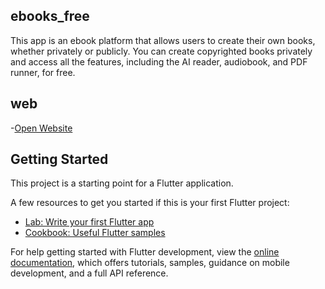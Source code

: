 ## ebooks_free

This app is an ebook platform that allows users to create their own books, whether privately or publicly. You can create copyrighted books privately and access all the features, including the AI reader, audiobook, and PDF runner, for free.


## web

-[Open Website](https://ebook-e2135.firebaseapp.com/)

## Getting Started

This project is a starting point for a Flutter application.

A few resources to get you started if this is your first Flutter project:

- [Lab: Write your first Flutter app](https://docs.flutter.dev/get-started/codelab)
- [Cookbook: Useful Flutter samples](https://docs.flutter.dev/cookbook)

For help getting started with Flutter development, view the
[online documentation](https://docs.flutter.dev/), which offers tutorials,
samples, guidance on mobile development, and a full API reference.
